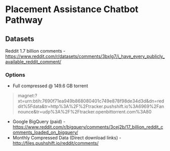 # Placement Assistance Chatbot Pathway

## Datasets
Reddit 1.7 billion comments - https://www.reddit.com/r/datasets/comments/3bxlg7/i_have_every_publicly_available_reddit_comment/

### Options
- Full compressed @ 149.6 GB torrent

> magnet:?xt=urn:btih:7690f71ea949b868080401c749e878f98de34d3d&dn=reddit%5Fdata&tr=http%3A%2F%2Ftracker.pushshift.io%3A6969%2Fannounce&tr=udp%3A%2F%2Ftracker.openbittorrent.com%3A80

- Google BigQuery (paid) - https://www.reddit.com/r/bigquery/comments/3cej2b/17_billion_reddit_comments_loaded_on_bigquery/
- Monthly Compressed Data (Direct download links) - http://files.pushshift.io/reddit/comments/
